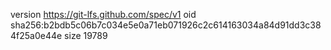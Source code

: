 version https://git-lfs.github.com/spec/v1
oid sha256:b2bdb5c06b7c034e5e0a71eb071926c2c614163034a84d91dd3c384f25a0e44e
size 19789
